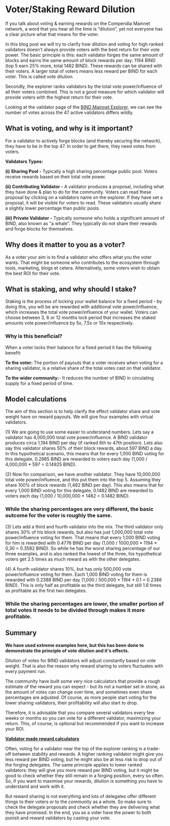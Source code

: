 # Voter/Staking Reward Dilution

If you talk about voting & earning rewards on the Compendia Mainnet network, a word that you hear all the time is “dilution”, yet not everyone has a clear picture what that means for the voter.

In this blog post we will try to clarify how dilution and voting for high ranked validators doesn't always provide voters with the best return for their vote power. The basic principle is this: each validator forges the same amount of blocks and earns the same amount of block rewards per day: 1194 BIND (top 5 earn 25% more, total 1482 BIND). These rewards can be shared with their voters. A larger total of voters means less reward per BIND for each voter. This is called vote dilution. 

Secondly, the explorer ranks validators by the total vote power/influence of all their voters combined.  This is not a good measure for which validator will provide voters with the highest return for their vote.

Looking at the validator page of the [BIND Mainnet Explorer](https://bindscan.io/validators), we can see the number of votes across the 47 active validators differs wildly.


## What is voting, and why is it important?

For a validator to actively forge blocks (and thereby securing the network), they have to be in the top 47. In order to get there, they need votes from voters.

**Validators Types:**

**(i) Sharing Pool -** Typically a high sharing percentage public pool. Voters receive rewards based on their total vote power.

**(ii) Contributing Validator -** A validator produces a proposal, including what they have done & plan to do for the community.  Voters can read these proposal by clicking on a validators name on the explorer.  If they have set a proposal, it will be visible for voters to read. These validators usually share a slightly lower percentage than public pools.

**(iii) Private Validator -** Typically someone who holds a significant amount of BIND, also known as "a whale". They typically do not share their rewards and forge blocks for themselves.


## Why does it matter to you as a voter? 

As a voter your aim is to find a validator who offers what you the voter wants. That might be someone who contributes to the ecosystem through tools, marketing, blogs et cetera.  Alternatively, some voters wish to obtain the best ROI for their vote.


## What is staking, and why should I stake?

Staking is the process of locking your wallet balance for a fixed period - by doing this, you will be are rewarded with additional vote power/influence, which increases the total vote power/influence of your wallet.  Voters can choose between 3, 6 or 12 months lock period that increases the staked amounts vote power/influence by 5x, 7.5x or 10x respectively.


### Why is this beneficial?

When a voter locks their balance for a fixed period it has the following benefit:

**To the voter:** The portion of payouts that a voter receives when voting for a sharing validator, is a relative share of the total votes cast on that validator.

**To the wider community:**- It reduces the number of BIND in circulating supply for a fixed period of time.


## Model calculations

The aim of this section is to help clarify the effect validator share and vote weight have on reward payouts. We will give four examples with virtual validators.

(1) We are going to use some easier to understand numbers. Lets say a validator has 4,000,000 total vote power/influence.  A BIND validator produces circa 1,194 BIND per day (if ranked 6th to 47th position). Lets also say this validator shares 50% of their block rewards, about 597 BIND a day. In this hypothetical scenario, this means that for every 1,000 BIND voting for this delegate, 0.2985 BIND are rewarded to voters each day (1,000 / 4,000,000 * 597 = 0.14925 BIND).

(2) Now for comparison, we have another validator. They have 10,000,000 total vote power/influence, and this put them into the top 5. Assuming they share 100% of block rewards (1,482 BIND per day). This also means that for every 1,000 BIND voting for this delegate, 0.1482 BIND are rewarded to voters each day (1,000 / 10,000,000 * 1482 = 0.1482 BIND). 


### While the sharing percentages are very different, the basic outcome for the voter is roughly the same.

(3) Lets add a third and fourth validator into the mix. The third validator only shares 30% of his block rewards, but also has just 1,000,000 total vote power/influence voting for them. That means that every 1,000 BIND voting for him is rewarded with 0.4776 BIND per day (1,000 / 1000,000 * 1194 * 0,30 = 0.3582 BIND). So while he has the worst sharing percentage of our three examples, and is also ranked the lowest of the three, his hypothetical voters get 2.5 times as much reward as with the other delegates. 

(4) A fourth validator shares 10%, but has only 500,000 vote power/influence voting for them. Each 1,000 BIND voting for them is rewarded with 0.2388 BIND per day (1,000 / 500,000 * 1194 * 0.1 = 0.2388 BIND). This is only half as profitable as the third delegate, but still 1.6 times as profitable as the first two delegates.


### While the sharing percentages are lower, the smaller portion of total votes it needs to be divided through makes it more profitable.


## Summary

**We have used extreme examples here, but this has been done to demonstrate the principle of vote dilution and it's effects.**

Dilution of votes for BIND validators will adjust constantly based on vote weight. That is also the reason why reward sharing to voters fluctuates with every payment run. 

The community have built some very nice calculators that provide a rough estimate of the reward you can expect - but its not a number set in stone, as the amount of votes can change over time, and sometimes even share percentages are adjusted. Of course, as more people start voting for the lower sharing validators, their profitability will also start to drop. 

Therefore, it is advisable that you compare several validators every few weeks or months so you can vote for a different validator, maximizing your return. This, of course, is optional but recommended if you want to increase your ROI.

**[Validator made reward calculators](https://github.com/Bx64/Awesome-Compendia/#tools-validators)** 

Often, voting for a validator near the top of the explorer ranking is a trade-off between stability and rewards. A higher ranking validator might give you less reward per BIND voting, but he might also be at less risk to drop out of the forging delegates. The same principle applies to lower ranked validators: they will give you more reward per BIND voting, but it might be good to check whether they still remain in a forging position, every so often. So, if you want to maximise your rewards, dilution is something you have to understand and work with it.

But reward sharing is not everything and lots of delegates offer different things to their voters or to the community as a whole. So make sure to check the delegate proposals and check whether they are delivering what they have promised. In the end, you as a voter have the power to both punish and reward validators by casting your vote.

